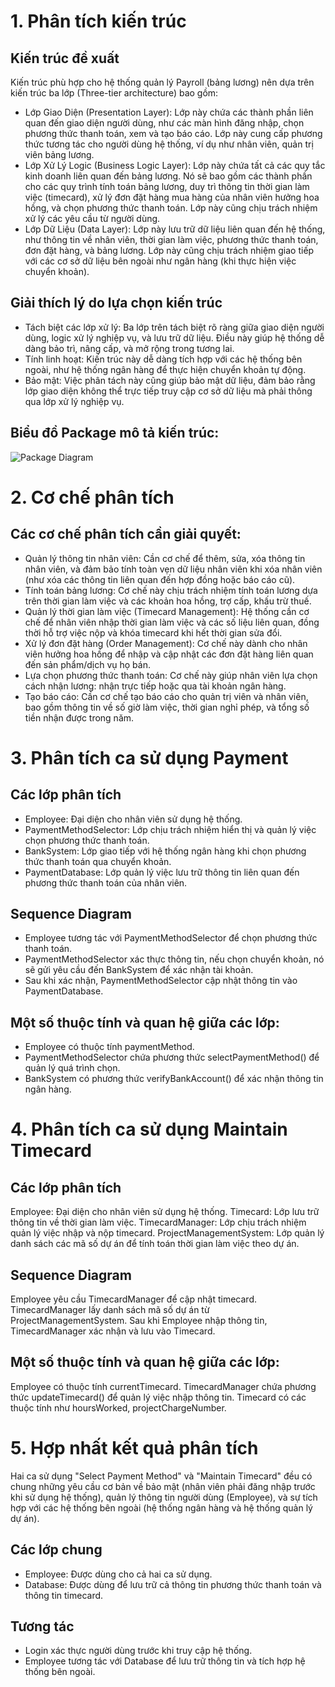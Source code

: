 # 1. Phân tích kiến trúc
## Kiến trúc đề xuất
Kiến trúc phù hợp cho hệ thống quản lý Payroll (bảng lương) nên dựa trên kiến trúc ba lớp (Three-tier architecture) bao gồm:

- Lớp Giao Diện (Presentation Layer): Lớp này chứa các thành phần liên quan đến giao diện người dùng, như các màn hình đăng nhập, chọn phương thức thanh toán, xem và tạo báo cáo. Lớp này cung cấp phương thức tương tác cho người dùng hệ thống, ví dụ như nhân viên, quản trị viên bảng lương.
- Lớp Xử Lý Logic (Business Logic Layer): Lớp này chứa tất cả các quy tắc kinh doanh liên quan đến bảng lương. Nó sẽ bao gồm các thành phần cho các quy trình tính toán bảng lương, duy trì thông tin thời gian làm việc (timecard), xử lý đơn đặt hàng mua hàng của nhân viên hưởng hoa hồng, và chọn phương thức thanh toán. Lớp này cũng chịu trách nhiệm xử lý các yêu cầu từ người dùng.
- Lớp Dữ Liệu (Data Layer): Lớp này lưu trữ dữ liệu liên quan đến hệ thống, như thông tin về nhân viên, thời gian làm việc, phương thức thanh toán, đơn đặt hàng, và bảng lương. Lớp này cũng chịu trách nhiệm giao tiếp với các cơ sở dữ liệu bên ngoài như ngân hàng (khi thực hiện việc chuyển khoản).

## Giải thích lý do lựa chọn kiến trúc
- Tách biệt các lớp xử lý: Ba lớp trên tách biệt rõ ràng giữa giao diện người dùng, logic xử lý nghiệp vụ, và lưu trữ dữ liệu. Điều này giúp hệ thống dễ dàng bảo trì, nâng cấp, và mở rộng trong tương lai.
- Tính linh hoạt: Kiến trúc này dễ dàng tích hợp với các hệ thống bên ngoài, như hệ thống ngân hàng để thực hiện chuyển khoản tự động.
- Bảo mật: Việc phân tách này cũng giúp bảo mật dữ liệu, đảm bảo rằng lớp giao diện không thể trực tiếp truy cập cơ sở dữ liệu mà phải thông qua lớp xử lý nghiệp vụ.
## Biểu đồ Package mô tả kiến trúc:
![Package Diagram](https://www.planttext.com/api/plantuml/png/T99HJW8n48RVUufvKn-u0I44qCG4b80N6BeZD7JRJMU8sHXFveD7yWgsYri1ozjqPZhpzV_x_VarPi4WXzegtXi7mJCf9KOimHBr7hV4C8XX6xori6vPg8QPmMt0Mgdcs0BBG4nEK8ntSsmfm73uu6r5OJI2TmMWBJB3t6-DowSrMT8IHzVnwe9avwjScmP2eHKrFaXEBj347SQzc9eqXafz_15C3cmSCQSLkaTuyXMT0Vo-OufM7sn7cqltTMDzIxH05-Sbf5nw3l4XXNpFSL8w8PgXO0-IuWtoEKoVp8a9klrHuKSd51Nk0EF86rZH4PTtfc7OaBmHER1fFAl_wWy6eu8YgY1IwioaQTEw8MrUZGRjdOl-fALmwviKeBrJ1TUw8GLfJqtiUWeQNthQzHM4lV0WStS25eMxHgN6vAhquNy0003__mC0) 

# 2. Cơ chế phân tích
## Các cơ chế phân tích cần giải quyết: 
- Quản lý thông tin nhân viên: Cần cơ chế để thêm, sửa, xóa thông tin nhân viên, và đảm bảo tính toàn vẹn dữ liệu nhân viên khi xóa nhân viên (như xóa các thông tin liên quan đến hợp đồng hoặc báo cáo cũ).
- Tính toán bảng lương: Cơ chế này chịu trách nhiệm tính toán lương dựa trên thời gian làm việc và các khoản hoa hồng, trợ cấp, khấu trừ thuế.
- Quản lý thời gian làm việc (Timecard Management): Hệ thống cần cơ chế để nhân viên nhập thời gian làm việc và các số liệu liên quan, đồng thời hỗ trợ việc nộp và khóa timecard khi hết thời gian sửa đổi.
- Xử lý đơn đặt hàng (Order Management): Cơ chế này dành cho nhân viên hưởng hoa hồng để nhập và cập nhật các đơn đặt hàng liên quan đến sản phẩm/dịch vụ họ bán.
- Lựa chọn phương thức thanh toán: Cơ chế này giúp nhân viên lựa chọn cách nhận lương: nhận trực tiếp hoặc qua tài khoản ngân hàng.
- Tạo báo cáo: Cần cơ chế tạo báo cáo cho quản trị viên và nhân viên, bao gồm thông tin về số giờ làm việc, thời gian nghỉ phép, và tổng số tiền nhận được trong năm.

# 3. Phân tích ca sử dụng Payment
## Các lớp phân tích
- Employee: Đại diện cho nhân viên sử dụng hệ thống.
- PaymentMethodSelector: Lớp chịu trách nhiệm hiển thị và quản lý việc chọn phương thức thanh toán.
- BankSystem: Lớp giao tiếp với hệ thống ngân hàng khi chọn phương thức thanh toán qua chuyển khoản.
- PaymentDatabase: Lớp quản lý việc lưu trữ thông tin liên quan đến phương thức thanh toán của nhân viên.
## Sequence Diagram 
- Employee tương tác với PaymentMethodSelector để chọn phương thức thanh toán.
- PaymentMethodSelector xác thực thông tin, nếu chọn chuyển khoản, nó sẽ gửi yêu cầu đến BankSystem để xác nhận tài khoản.
- Sau khi xác nhận, PaymentMethodSelector cập nhật thông tin vào PaymentDatabase.
## Một số thuộc tính và quan hệ giữa các lớp:
- Employee có thuộc tính paymentMethod.
- PaymentMethodSelector chứa phương thức selectPaymentMethod() để quản lý quá trình chọn.
- BankSystem có phương thức verifyBankAccount() để xác nhận thông tin ngân hàng.

# 4. Phân tích ca sử dụng Maintain Timecard
## Các lớp phân tích
Employee: Đại diện cho nhân viên sử dụng hệ thống.
Timecard: Lớp lưu trữ thông tin về thời gian làm việc.
TimecardManager: Lớp chịu trách nhiệm quản lý việc nhập và nộp timecard.
ProjectManagementSystem: Lớp quản lý danh sách các mã số dự án để tính toán thời gian làm việc theo dự án.
## Sequence Diagram 
Employee yêu cầu TimecardManager để cập nhật timecard.
TimecardManager lấy danh sách mã số dự án từ ProjectManagementSystem.
Sau khi Employee nhập thông tin, TimecardManager xác nhận và lưu vào Timecard.
## Một số thuộc tính và quan hệ giữa các lớp:
Employee có thuộc tính currentTimecard.
TimecardManager chứa phương thức updateTimecard() để quản lý việc nhập thông tin.
Timecard có các thuộc tính như hoursWorked, projectChargeNumber.

# 5. Hợp nhất kết quả phân tích
Hai ca sử dụng "Select Payment Method" và "Maintain Timecard" đều có chung những yêu cầu cơ bản về bảo mật (nhân viên phải đăng nhập trước khi sử dụng hệ thống), quản lý thông tin người dùng (Employee), và sự tích hợp với các hệ thống bên ngoài (hệ thống ngân hàng và hệ thống quản lý dự án).

## Các lớp chung
- Employee: Được dùng cho cả hai ca sử dụng.
- Database: Được dùng để lưu trữ cả thông tin phương thức thanh toán và thông tin timecard.

## Tương tác
- Login xác thực người dùng trước khi truy cập hệ thống.
- Employee tương tác với Database để lưu trữ thông tin và tích hợp hệ thống bên ngoài.

